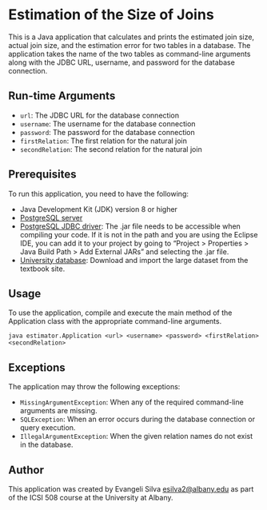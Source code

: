 # Estimation of the Size of Joins

This is a Java application that calculates and prints the estimated join size, actual join size, and the estimation error for two tables in a database. The application takes the name of the two tables as command-line arguments along with the JDBC URL, username, and password for the database connection.

## Run-time Arguments 

* `url`: The JDBC URL for the database connection 
* `username`: The username for the database connection
* `password`: The password for the database connection 
* `firstRelation`: The first relation for the natural join 
* `secondRelation`: The second relation for the natural join

## Prerequisites

To run this application, you need to have the following:

* Java Development Kit (JDK) version 8 or higher
* [PostgreSQL server](https://www.postgresql.org/) 
* [PostgreSQL JDBC driver](https://jdbc.postgresql.org/): The .jar file needs to be accessible when compiling your code. If it is not in the path and you are using the Eclipse IDE, you can add it to your project by going to “Project > Properties > Java Build Path > Add External JARs” and selecting the .jar file.
* [University database](https://www.db-book.com/university-lab-dir/sample_tables-dir/): Download and import the large dataset from the textbook site.

## Usage

To use the application, compile and execute the main method of the Application class with the appropriate command-line arguments.

    java estimator.Application <url> <username> <password> <firstRelation> <secondRelation>
    
## Exceptions

The application may throw the following exceptions:

* `MissingArgumentException`: When any of the required command-line arguments are missing.
* `SQLException`: When an error occurs during the database connection or query execution.
* `IllegalArgumentException`: When the given relation names do not exist in the database.

## Author
This application was created by Evangeli Silva [esilva2@albany.edu](esilva2@albany.edu) as part of the ICSI 508 course at the University at Albany.
